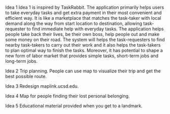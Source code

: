 Idea 1
Idea 1 is inspired by TaskRabbit. The application primarily helps users to take everyday tasks and get extra payment in their most convenient and efficient way. It is like a marketplace that matches the task-taker with local demand along the way from start location to destination, allowing task-requester to find immediate help with everyday tasks. The application helps people take back their lives, be their own boss, help people out and make some money on their road. The system will helps the task-requesters to find nearby task-takers to carry out their work and it also helps the task-takers to plan optimal way to finish the tasks. Moreover, it has potential to shape a new form of labor market that provides simple tasks, short-term jobs and long-term jobs.


Idea 2
Trip planning. People can use map to visualize their trip and get the best possible route. 


Idea 3
Redesign maplink.ucsd.edu. 


Idea 4
Map for people finding their lost personal belonging. 


Idea 5
Educational material provided when you get to a landmark.
